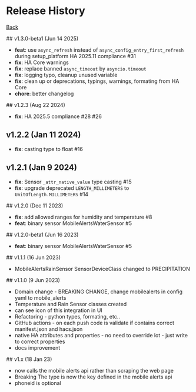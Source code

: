 # Release History

[Back](./README.md)

## v1.3.0-beta1 (Jun 14 2025)

- **feat**: use `async_refresh` instead of `async_config_entry_first_refresh` during setup_platform HA 2025.11 compliance #31
- **fix**: HA Core warnings
- **fix**: replace banned `async_timeout` by `asyncio.timeout`
- **fix**: logging typo, cleanup unused variable
- **fix**: clean up or deprecations, typings, warnings, formating from HA Core
- **chore**: better changelog

## v1.2.3 (Aug 22 2024)

- **fix**: HA 2025.5 compliance #28 #26

## v1.2.2 (Jan 11 2024)

- **fix**: casting type to float #16

## v1.2.1 (Jan 9 2024)

- **fix**: Sensor `_attr_native_value` type casting #15
- **fix**: upgrade deprecated `LENGTH_MILLIMETERS` to `UnitOfLength.MILLIMETERS` #14

## v1.2.0 (Dec 11 2023)

- **fix**: add allowed ranges for humidity and temperature #8
- **feat**: binary sensor MobileAlertsWaterSensor #5

## v1.2.0-beta1 (Jun 16 2023)

- **feat**: binary sensor MobileAlertsWaterSensor #5

## v1.1.1 (16 Jun 2023)

- MobileAlertsRainSensor SensorDeviceClass changed to PRECIPITATION

## v1.1.0 (9 Jun 2023)

- Domain change - BREAKING CHANGE, change mobilealerts in config yaml to mobile_alerts
- Temperature and Rain Sensor classes created
- can see icon of this integration in UI
- Refactoring - python types, formating, etc..
- GitHub actions - on each push code is validate if contains correct manifest.json and hacs.json
- native HA attributes and properties - no need to override lot - just write to correct properties
- docs improvement

## v1.x (18 Jan 23)

- now calls the mobile alerts api rather than scraping the web page
- Breaking The type is now the key defined in the mobile alerts api
- phoneid is optional

